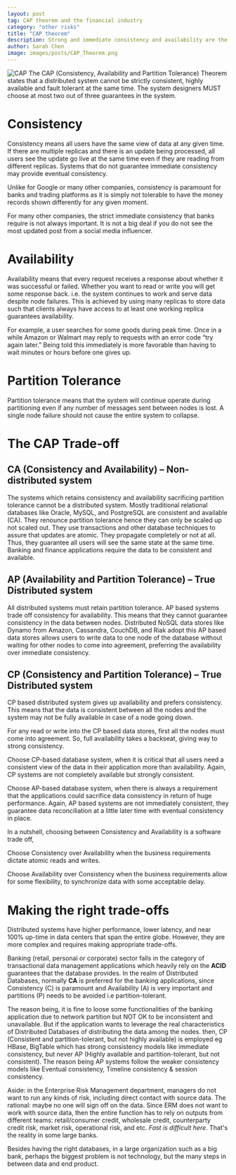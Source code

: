 ```yaml
---
layout: post
tag: CAP theorem and the financial industry
category: "other risks"
title: "CAP theorem"
description: Strong and immediate consistency and availability are the requirements for banking apps. 
author: Sarah Chen
image: images/posts/CAP_Theorem.png
---
```

![CAP](https://upload.wikimedia.org/wikipedia/commons/thumb/b/be/CAP_Theorem.svg/330px-CAP_Theorem.svg.png)
The CAP (Consistency, Availability and Partition Tolerance) Theorem states that a distributed system cannot be strictly consistent, highly available and fault tolerant at the same time. The system designers MUST choose at most two out of three guarantees in the system.

# Consistency
Consistency means all users have the same view of data at any given time.  If there are multiple replicas and there is an update being processed, all users see the update go live at the same time even if they are reading from different replicas. Systems that do not guarantee immediate consistency may provide eventual consistency.

Unlike for Google or many other companies, consistency is paramount for banks and trading platforms as it is simply not tolerable to have the money records shown differently for any given moment. 

For many other companies, the strict immediate consistency that banks require is not always important. It is not a big deal if you do not see the most updated post from a social media influencer. 

# Availability

Availability means that every request receives a response about whether it was successful or failed. Whether you want to read or write you will get some response back. i.e. the system continues to work and serve data despite node failures. This is achieved by using many replicas to store data such that clients always have access to at least one working replica guarantees availability.

For example, a user searches for some goods during peak time. Once in a while Amazon or Walmart may reply to requests with an error code “try again later.” Being told this immediately is more favorable than having to wait minutes or hours before one gives up.

# Partition Tolerance

Partition tolerance means that the system will continue operate during partitioning even if any number of messages sent between nodes is lost. A single node failure should not cause the entire system to collapse. 

# The CAP Trade-off
## CA (Consistency and Availability) – Non-distributed system

The systems which retains consistency and availability sacrificing partition tolerance cannot be a distributed system. Mostly traditional relational databases like Oracle, MySQL, and PostgreSQL are consistent and available (CA). They renounce partition tolerance hence they can only be scaled up not scaled out. They use transactions and other database techniques to assure that updates are atomic. They propagate completely or not at all. Thus, they guarantee all users will see the same state at the same time. Banking and finance applications require the data to be consistent and available.

## AP (Availability and Partition Tolerance) – True Distributed system

All distributed systems must retain partition tolerance. AP based systems trade off consistency for availability. This means that they cannot guarantee consistency in the data between nodes. Distributed NoSQL data stores like Dynamo from Amazon, Cassandra, CouchDB, and Riak adopt this AP based data stores allows users to write data to one node of the database without waiting for other nodes to come into agreement, preferring the availability over immediate consistency.

## CP (Consistency and Partition Tolerance) – True Distributed system

CP based distributed system gives up availability and prefers consistency. This means that the data is consistent between all the nodes and the system may not be fully available in case of a node going down.

For any read or write into the CP based data stores, first all the nodes must come into agreement. So, full availability takes a backseat, giving way to strong consistency.

Choose CP-based database system, when it is critical that all users need a consistent view of the data in their application more than availability. Again, CP systems are not completely available but strongly consistent.

Choose AP-based database system, when there is always a requirement that the applications could sacrifice data consistency in return of huge performance. Again, AP based systems are not immediately consistent, they guarantee data reconciliation at a little later time with eventual consistency in place.

In a nutshell, choosing between Consistency and Availability is a software trade off,

Choose Consistency over Availability when the business requirements dictate atomic reads and writes.

Choose Availability over Consistency when the business requirements allow for some flexibility, to synchronize data with some acceptable delay.

# Making the right trade-offs
Distributed systems have higher performance, lower latency, and near 100% up-time in data centers that span the entire globe. However, they are more complex and requires making appropriate trade-offs.

Banking (retail, personal or corporate) sector falls in the category of transactional data management applications which heavily rely on the **ACID** guarantees that the database provides. In the realm of Distributed Databases, normally **CA** is preferred for the banking applications, since Consistency (C) is paramount and Availability (A) is very important and partitions (P) needs to be avoided i.e partition-tolerant. 

The reason being, it is fine to loose some functionalities of the banking application due to network partition but NOT OK to be inconsistent and unavailable. But if the application wants to leverage the real characteristics of Distributed Databases of distributing the data among the nodes. then, CP (Consistent and partition-tolerant, but not highly available) is employed eg HBase, BigTable which has strong consistency models like immediate consistency, but never AP (Highly available and partition-tolerant, but not consistent). The reason being AP systems follow the weaker consistency models like Eventual consistency, Timeline consistency & session consistency. 


Aside: in the Enterprise Risk Management department, managers do not want to run any kinds of risk, including direct contact with source data.  The rational:  maybe no one will sign off on the data.    Since ERM does not want to work with source data, then the entire function has to rely on outputs from different teams: retail/consumer credit, wholesale credit, counterparty credit risk, market risk, operational risk, and etc.  *Fast is difficult here*.  That's the reality in some large banks. 

Besides having the right databases, in a large organization such as a big bank, perhaps the biggest problem is not technology, but the many  steps in between data and end product. 

